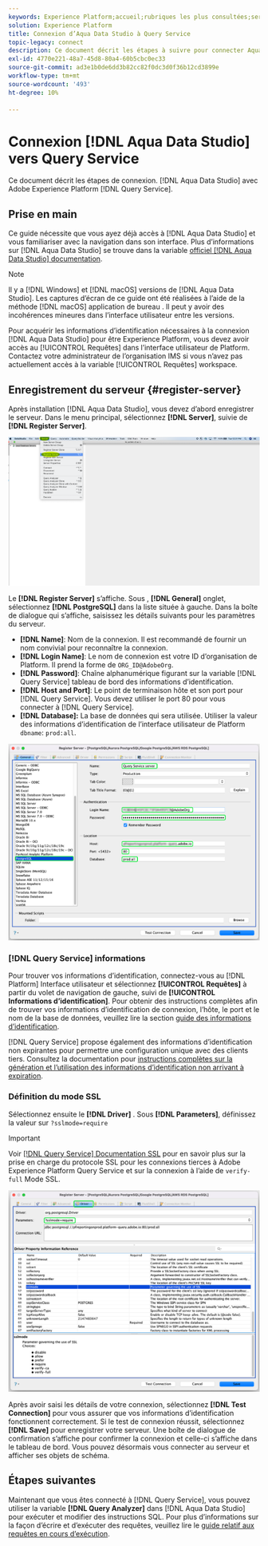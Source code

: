 ```yaml
---
keywords: Experience Platform;accueil;rubriques les plus consultées;service de requête;Query Service;Aqua Data Studio;Aqua Data Studio;Aqua data studio;se connecter au service de requête ;
solution: Experience Platform
title: Connexion d’Aqua Data Studio à Query Service
topic-legacy: connect
description: Ce document décrit les étapes à suivre pour connecter Aqua Data Studio à Adobe Experience Platform Query Service.
exl-id: 4770e221-48a7-45d8-80a4-60b5cbc0ec33
source-git-commit: ad3e1b0de6dd3b82cc82f0dc3d0f36b12cd3899e
workflow-type: tm+mt
source-wordcount: '493'
ht-degree: 10%

---
```


# Connexion [!DNL Aqua Data Studio] vers Query Service

Ce document décrit les étapes de connexion. [!DNL Aqua Data Studio] avec Adobe Experience Platform [!DNL Query Service].

## Prise en main

Ce guide nécessite que vous ayez déjà accès à [!DNL Aqua Data Studio] et vous familiariser avec la navigation dans son interface. Plus d’informations sur [!DNL Aqua Data Studio] se trouve dans la variable [officiel [!DNL Aqua Data Studio] documentation](https://www.aquaclusters.com/app/home/project/public/aquadatastudio/wikibook/Documentation21.1/page/0/Aqua-Data-Studio-21-1).

>[!NOTE]
>
>Il y a [!DNL Windows] et [!DNL macOS] versions de [!DNL Aqua Data Studio]. Les captures d’écran de ce guide ont été réalisées à l’aide de la méthode [!DNL macOS] application de bureau . Il peut y avoir des incohérences mineures dans l’interface utilisateur entre les versions.

Pour acquérir les informations d’identification nécessaires à la connexion [!DNL Aqua Data Studio] pour être Experience Platform, vous devez avoir accès au [!UICONTROL Requêtes] dans l’interface utilisateur de Platform. Contactez votre administrateur de l’organisation IMS si vous n’avez pas actuellement accès à la variable [!UICONTROL Requêtes] workspace.

## Enregistrement du serveur {#register-server}

Après installation [!DNL Aqua Data Studio], vous devez d’abord enregistrer le serveur. Dans le menu principal, sélectionnez **[!DNL Server]**, suivie de **[!DNL Register Server]**.

![Le menu déroulant Serveur avec l’option Enregistrer le serveur en surbrillance.](../images/clients/aqua-data-studio/register-server.png)

Le **[!DNL Register Server]** s’affiche. Sous , **[!DNL General]** onglet, sélectionnez **[!DNL PostgreSQL]** dans la liste située à gauche. Dans la boîte de dialogue qui s’affiche, saisissez les détails suivants pour les paramètres du serveur.

- **[!DNL Name]**: Nom de la connexion. Il est recommandé de fournir un nom convivial pour reconnaître la connexion.
- **[!DNL Login Name]**: Le nom de connexion est votre ID d’organisation de Platform. Il prend la forme de `ORG_ID@AdobeOrg`.
- **[!DNL Password]**: Chaîne alphanumérique figurant sur la variable [!DNL Query Service] tableau de bord des informations d’identification.
- **[!DNL Host and Port]**: Le point de terminaison hôte et son port pour [!DNL Query Service]. Vous devez utiliser le port 80 pour vous connecter à [!DNL Query Service].
- **[!DNL Database]:** La base de données qui sera utilisée. Utiliser la valeur des informations d’identification de l’interface utilisateur de Platform `dbname`: `prod:all`.

![Onglet Général Aqua Data Studio avec les champs d’entrée requis mis en surbrillance.](../images/clients/aqua-data-studio/register-server-general-tab.png)

### [!DNL Query Service] informations

Pour trouver vos informations d’identification, connectez-vous au [!DNL Platform] Interface utilisateur et sélectionnez **[!UICONTROL Requêtes]** à partir du volet de navigation de gauche, suivi de **[!UICONTROL Informations d’identification]**. Pour obtenir des instructions complètes afin de trouver vos informations d’identification de connexion, l’hôte, le port et le nom de la base de données, veuillez lire la section [guide des informations d’identification](../ui/credentials.md).

[!DNL Query Service] propose également des informations d’identification non expirantes pour permettre une configuration unique avec des clients tiers. Consultez la documentation pour [instructions complètes sur la génération et l’utilisation des informations d’identification non arrivant à expiration](../ui/credentials.md#non-expiring-credentials).

### Définition du mode SSL

Sélectionnez ensuite le **[!DNL Driver]** . Sous **[!DNL Parameters]**, définissez la valeur sur `?sslmode=require`

>[!IMPORTANT]
>
>Voir [[!DNL Query Service] Documentation SSL](./ssl-modes.md) pour en savoir plus sur la prise en charge du protocole SSL pour les connexions tierces à Adobe Experience Platform Query Service et sur la connexion à l’aide de `verify-full` Mode SSL.

![L’onglet Aqua Data Studio Driver avec le champ Paramètres mis en surbrillance.](../images/clients/aqua-data-studio/register-server-driver-tab.png)

Après avoir saisi les détails de votre connexion, sélectionnez **[!DNL Test Connection]** pour vous assurer que vos informations d’identification fonctionnent correctement. Si le test de connexion réussit, sélectionnez **[!DNL Save]** pour enregistrer votre serveur. Une boîte de dialogue de confirmation s’affiche pour confirmer la connexion et celle-ci s’affiche dans le tableau de bord. Vous pouvez désormais vous connecter au serveur et afficher ses objets de schéma.

## Étapes suivantes

Maintenant que vous êtes connecté à [!DNL Query Service], vous pouvez utiliser la variable **[!DNL Query Analyzer]** dans [!DNL Aqua Data Studio] pour exécuter et modifier des instructions SQL. Pour plus d’informations sur la façon d’écrire et d’exécuter des requêtes, veuillez lire le [guide relatif aux requêtes en cours d’exécution](../best-practices/writing-queries.md).
